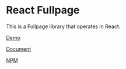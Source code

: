 # React Fullpage

This is a Fullpage library that operates in React.

[Demo](https://shinyongjun.com/package/react-fullpage)

[Document](https://shinyongjun.com/package/react-fullpage/document)

[NPM](https://www.npmjs.com/package/@shinyongjun/react-fullpage)

